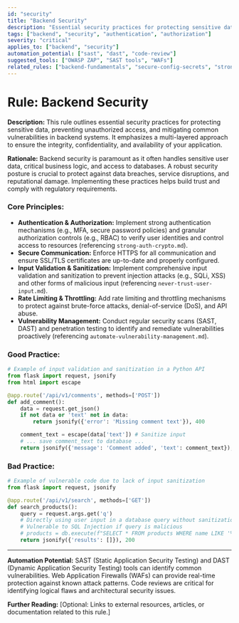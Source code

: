 ```yaml
---
id: "security"
title: "Backend Security"
description: "Essential security practices for protecting sensitive data and preventing unauthorized access in backend systems."
tags: ["backend", "security", "authentication", "authorization"]
severity: "critical"
applies_to: ["backend", "security"]
automation_potential: ["sast", "dast", "code-review"]
suggested_tools: ["OWASP ZAP", "SAST tools", "WAFs"]
related_rules: ["backend-fundamentals", "secure-config-secrets", "strong-auth-crypto"]
---
```


# Rule: Backend Security

**Description:** This rule outlines essential security practices for protecting sensitive data, preventing unauthorized access, and mitigating common vulnerabilities in backend systems. It emphasizes a multi-layered approach to ensure the integrity, confidentiality, and availability of your application.

**Rationale:** Backend security is paramount as it often handles sensitive user data, critical business logic, and access to databases. A robust security posture is crucial to protect against data breaches, service disruptions, and reputational damage. Implementing these practices helps build trust and comply with regulatory requirements.

### Core Principles:
- **Authentication & Authorization:** Implement strong authentication mechanisms (e.g., MFA, secure password policies) and granular authorization controls (e.g., RBAC) to verify user identities and control access to resources (referencing `strong-auth-crypto.md`).
- **Secure Communication:** Enforce HTTPS for all communication and ensure SSL/TLS certificates are up-to-date and properly configured.
- **Input Validation & Sanitization:** Implement comprehensive input validation and sanitization to prevent injection attacks (e.g., SQLi, XSS) and other forms of malicious input (referencing `never-trust-user-input.md`).
- **Rate Limiting & Throttling:** Add rate limiting and throttling mechanisms to protect against brute-force attacks, denial-of-service (DoS), and API abuse.
- **Vulnerability Management:** Conduct regular security scans (SAST, DAST) and penetration testing to identify and remediate vulnerabilities proactively (referencing `automate-vulnerability-management.md`).

### Good Practice:
```python
# Example of input validation and sanitization in a Python API
from flask import request, jsonify
from html import escape

@app.route('/api/v1/comments', methods=['POST'])
def add_comment():
    data = request.get_json()
    if not data or 'text' not in data:
        return jsonify({'error': 'Missing comment text'}), 400

    comment_text = escape(data['text']) # Sanitize input
    # ... save comment_text to database ...
    return jsonify({'message': 'Comment added', 'text': comment_text}), 201
```

### Bad Practice:
```python
# Example of vulnerable code due to lack of input sanitization
from flask import request, jsonify

@app.route('/api/v1/search', methods=['GET'])
def search_products():
    query = request.args.get('q')
    # Directly using user input in a database query without sanitization
    # Vulnerable to SQL Injection if query is malicious
    # products = db.execute(f"SELECT * FROM products WHERE name LIKE '%{query}%'")
    return jsonify({'results': []}), 200
```

---

**Automation Potential:** SAST (Static Application Security Testing) and DAST (Dynamic Application Security Testing) tools can identify common vulnerabilities. Web Application Firewalls (WAFs) can provide real-time protection against known attack patterns. Code reviews are critical for identifying logical flaws and architectural security issues.

**Further Reading:** [Optional: Links to external resources, articles, or documentation related to this rule.]

